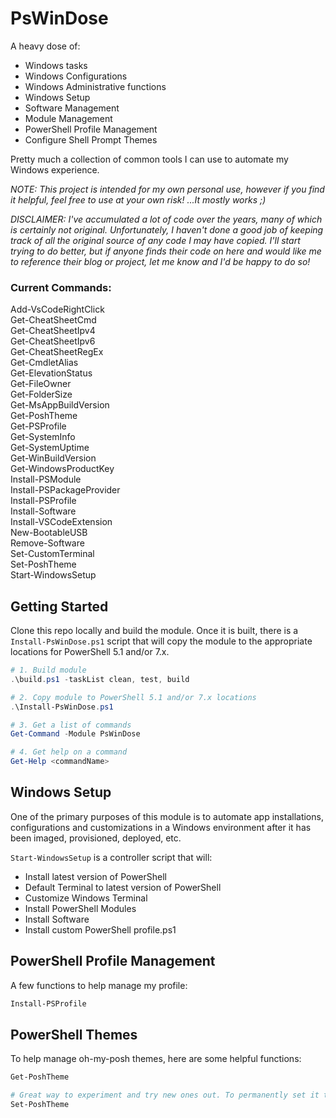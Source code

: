 # PsWinDose

A heavy dose of:

- Windows tasks
- Windows Configurations
- Windows Administrative functions
- Windows Setup
- Software Management
- Module Management
- PowerShell Profile Management
- Configure Shell Prompt Themes

Pretty much a collection of common tools I can use to automate my Windows experience.

*NOTE: This project is intended for my own personal use, however if you find it helpful, feel free to use at your own risk! ...It mostly works ;)*

*DISCLAIMER: I've accumulated a lot of code over the years, many of which is certainly not original. Unfortunately, I haven't done a good job of keeping track of all the original source of any code I may have copied. I'll start trying to do better, but if anyone finds their code on here and would like me to reference their blog or project, let me know and I'd be happy to do so!*

### Current Commands:

Add-VsCodeRightClick  
Get-CheatSheetCmd  
Get-CheatSheetIpv4  
Get-CheatSheetIpv6  
Get-CheatSheetRegEx  
Get-CmdletAlias  
Get-ElevationStatus  
Get-FileOwner  
Get-FolderSize  
Get-MsAppBuildVersion  
Get-PoshTheme  
Get-PSProfile  
Get-SystemInfo  
Get-SystemUptime  
Get-WinBuildVersion  
Get-WindowsProductKey  
Install-PSModule  
Install-PSPackageProvider  
Install-PSProfile  
Install-Software  
Install-VSCodeExtension  
New-BootableUSB  
Remove-Software  
Set-CustomTerminal  
Set-PoshTheme  
Start-WindowsSetup  

## Getting Started

Clone this repo locally and build the module. Once it is built, there is a `Install-PsWinDose.ps1` script that will copy the module to the appropriate locations for PowerShell 5.1 and/or 7.x.

```powershell
# 1. Build module
.\build.ps1 -taskList clean, test, build

# 2. Copy module to PowerShell 5.1 and/or 7.x locations
.\Install-PsWinDose.ps1

# 3. Get a list of commands
Get-Command -Module PsWinDose

# 4. Get help on a command
Get-Help <commandName>
```

## Windows Setup

One of the primary purposes of this module is to automate app installations, configurations and customizations in a Windows environment after it has been imaged, provisioned, deployed, etc.

```Start-WindowsSetup``` is a controller script that will:

- Install latest version of PowerShell
- Default Terminal to latest version of PowerShell
- Customize Windows Terminal
- Install PowerShell Modules
- Install Software
- Install custom PowerShell profile.ps1

## PowerShell Profile Management

A few functions to help manage my profile:

```powershell
Install-PSProfile
```

## PowerShell Themes

To help manage oh-my-posh themes, here are some helpful functions:

```powershell
Get-PoshTheme

# Great way to experiment and try new ones out. To permanently set it though, you need to update the theme in the profile.ps1 file.
Set-PoshTheme
```
